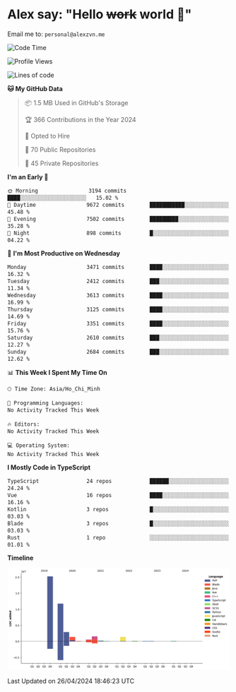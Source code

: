 # Alex say: "Hello ~~work~~ world 🐾"
Email me to: `personal@alexzvn.me`

<!--START_SECTION:waka-->
![Code Time](http://img.shields.io/badge/Code%20Time-1%2C066%20hrs%2055%20mins-blue)

![Profile Views](http://img.shields.io/badge/Profile%20Views-5-blue)

![Lines of code](https://img.shields.io/badge/From%20Hello%20World%20I%27ve%20Written-40.4%20million%20lines%20of%20code-blue)

**🐱 My GitHub Data** 

> 📦 1.5 MB Used in GitHub's Storage 
 > 
> 🏆 366 Contributions in the Year 2024
 > 
> 💼 Opted to Hire
 > 
> 📜 70 Public Repositories 
 > 
> 🔑 45 Private Repositories 
 > 
**I'm an Early 🐤** 

```text
🌞 Morning                3194 commits        ████░░░░░░░░░░░░░░░░░░░░░   15.02 % 
🌆 Daytime                9672 commits        ███████████░░░░░░░░░░░░░░   45.48 % 
🌃 Evening                7502 commits        █████████░░░░░░░░░░░░░░░░   35.28 % 
🌙 Night                  898 commits         █░░░░░░░░░░░░░░░░░░░░░░░░   04.22 % 
```
📅 **I'm Most Productive on Wednesday** 

```text
Monday                   3471 commits        ████░░░░░░░░░░░░░░░░░░░░░   16.32 % 
Tuesday                  2412 commits        ███░░░░░░░░░░░░░░░░░░░░░░   11.34 % 
Wednesday                3613 commits        ████░░░░░░░░░░░░░░░░░░░░░   16.99 % 
Thursday                 3125 commits        ████░░░░░░░░░░░░░░░░░░░░░   14.69 % 
Friday                   3351 commits        ████░░░░░░░░░░░░░░░░░░░░░   15.76 % 
Saturday                 2610 commits        ███░░░░░░░░░░░░░░░░░░░░░░   12.27 % 
Sunday                   2684 commits        ███░░░░░░░░░░░░░░░░░░░░░░   12.62 % 
```


📊 **This Week I Spent My Time On** 

```text
🕑︎ Time Zone: Asia/Ho_Chi_Minh

💬 Programming Languages: 
No Activity Tracked This Week

🔥 Editors: 
No Activity Tracked This Week

💻 Operating System: 
No Activity Tracked This Week
```

**I Mostly Code in TypeScript** 

```text
TypeScript               24 repos            ██████░░░░░░░░░░░░░░░░░░░   24.24 % 
Vue                      16 repos            ████░░░░░░░░░░░░░░░░░░░░░   16.16 % 
Kotlin                   3 repos             █░░░░░░░░░░░░░░░░░░░░░░░░   03.03 % 
Blade                    3 repos             █░░░░░░░░░░░░░░░░░░░░░░░░   03.03 % 
Rust                     1 repo              ░░░░░░░░░░░░░░░░░░░░░░░░░   01.01 % 
```



**Timeline**

![Lines of Code chart](https://raw.githubusercontent.com/alexzvn/alexzvn/main/assets/bar_graph.png)


 Last Updated on 26/04/2024 18:46:23 UTC
<!--END_SECTION:waka-->
